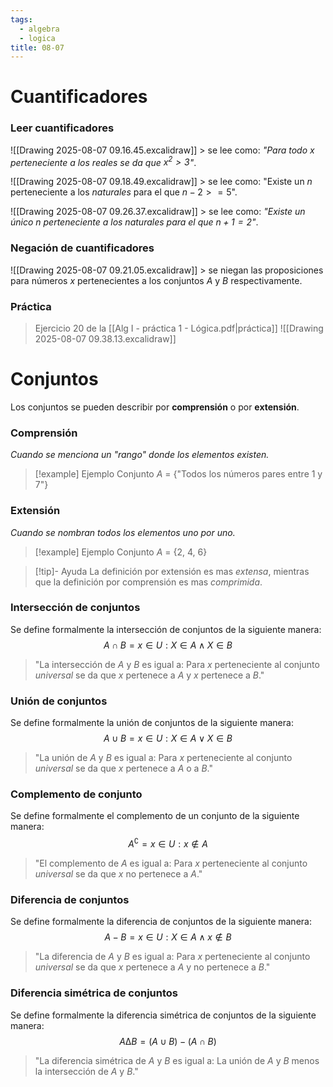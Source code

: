 ```yaml
---
tags:
  - algebra
  - logica
title: 08-07
---
```

# Cuantificadores
### Leer cuantificadores
![[Drawing 2025-08-07 09.16.45.excalidraw]]
\> se lee como: *"Para todo $x$ perteneciente a los $reales$ se da que $x^2 > 3$"*.

![[Drawing 2025-08-07 09.18.49.excalidraw]]
\> se lee como: "Existe un $n$ perteneciente a los $naturales$ para el que $n - 2 >= 5$".

![[Drawing 2025-08-07 09.26.37.excalidraw]]
\> se lee como: *"Existe un único $n$ perteneciente a los $naturales$ para el que $n + 1 = 2$"*.
### Negación de cuantificadores
![[Drawing 2025-08-07 09.21.05.excalidraw]]
\> se niegan las proposiciones para números $x$ pertenecientes a los conjuntos $A$ y $B$ respectivamente.
### Práctica
> Ejercicio 20 de la [[Alg I - práctica 1 - Lógica.pdf|práctica]]
![[Drawing 2025-08-07 09.38.13.excalidraw]]
# Conjuntos
Los conjuntos se pueden describir por **comprensión** o por **extensión**.
### Comprensión
*Cuando se menciona un "rango" donde los elementos existen.*
>[!example] Ejemplo
>Conjunto $A$ = {"Todos los números pares entre 1 y 7"}
### Extensión
*Cuando se nombran todos los elementos uno por uno.*
>[!example] Ejemplo
>Conjunto $A$ = {2, 4, 6}

>[!tip]- Ayuda
>La definición por extensión es mas *extensa*, mientras que la definición por comprensión es mas *comprimida*.
### Intersección de conjuntos
Se define formalmente la intersección de conjuntos de la siguiente manera:
$$
A ∩ B = {x ∈ U: X ∈ A ∧ X ∈ B}
$$
> "La intersección de $A$ y $B$ es igual a: Para $x$ perteneciente al conjunto $universal$ se da que $x$ pertenece a $A$ y $x$ pertenece a $B$."
### Unión de conjuntos
Se define formalmente la unión de conjuntos de la siguiente manera:
$$
A ∪ B = x ∈ U: X ∈ A ∨ X ∈ B
$$
> "La unión de $A$ y $B$ es igual a: Para $x$ perteneciente al conjunto $universal$ se da que $x$ pertenece a $A$ o a $B$."
### Complemento de conjunto
Se define formalmente el complemento de un conjunto de la siguiente manera:
$$
A^∁ = x ∈ U: x ∉ A
$$
> "El complemento de $A$ es igual a: Para $x$ perteneciente al conjunto $universal$ se da que $x$ no pertenece a $A$."
### Diferencia de conjuntos
Se define formalmente la diferencia de conjuntos de la siguiente manera:
$$
A - B = x ∈ U: X ∈ A ∧ x ∉ B
$$
> "La diferencia de $A$ y $B$ es igual a: Para $x$ perteneciente al conjunto $universal$ se da que $x$ pertenece a $A$ y no pertenece a $B$."
### Diferencia simétrica de conjuntos
Se define formalmente la diferencia simétrica de conjuntos de la siguiente manera:
$$
A∆B=(A∪B)-(A∩B)
$$
> "La diferencia simétrica de $A$ y $B$ es igual a: La unión de $A$ y $B$ menos la intersección de $A$ y $B$."